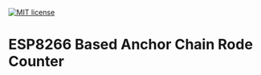 [![MIT license](http://img.shields.io/badge/license-MIT-brightgreen.svg)](http://opensource.org/licenses/MIT)


# ESP8266 Based Anchor Chain Rode Counter


